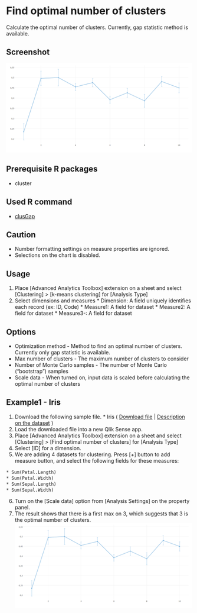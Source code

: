 # Find optimal number of clusters
Calculate the optimal number of clusters. Currently, gap statistic method is available.

## Screenshot
  ![kmeans optimize screenshot](./images/kmeans_optimize_example2.png)

## Prerequisite R packages
 * cluster

## Used R command
 * [clusGap](https://www.rdocumentation.org/packages/cluster/versions/2.0.6/topics/clusGap)

## Caution
  * Number formatting settings on measure properties are ignored.
  * Selections on the chart is disabled.

## Usage
  1. Place [Advanced Analytics Toolbox] extension on a sheet and select [Clustering] > [k-means clustering] for [Analysis Type]
  2. Select dimensions and measures
    * Dimension: A field uniquely identifies each record (ex: ID, Code)
    * Measure1: A field for dataset
    * Measure2: A field for dataset
    * Measure3-: A field for dataset

## Options
 * Optimization method - Method to find an optimal number of clusters. Currently only gap statistic is available.
 * Max number of clusters - The maximum number of clusters to consider
 * Number of Monte Carlo samples -  The number of Monte Carlo (“bootstrap”) samples
 * Scale data - When turned on, input data is scaled before calculating the optimal number of clusters

## Example1 - Iris
  1. Download the following sample file.
    * Iris ( [Download file](./data/Iris.xlsx) | [Description on the dataset](https://archive.ics.uci.edu/ml/datasets/iris) )  
  2. Load the downloaded file into a new Qlik Sense app.
  3. Place [Advanced Analytics Toolbox] extension on a sheet and select [Clustering] > [Find optimal number of clusters] for [Analysis Type]
  4. Select [ID] for a dimension.
  5. We are adding 4 datasets for clustering. Press [+] button to add measure button, and select the following fields for these measures:

    * Sum(Petal.Length)
    * Sum(Petal.Width)
    * Sum(Sepal.Length)
    * Sum(Sepal.Width)

  6. Turn on the [Scale data] option from [Analysis Settings] on the property panel.
  7. The result shows that there is a first max on 3, which suggests that 3 is the optimal number of clusters.
  ![kmeans optimize screenshot](./images/kmeans_optimize_example2.png)
